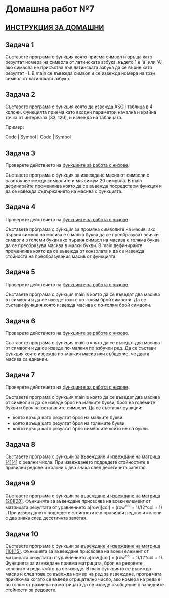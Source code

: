 # Домашна работ №7

## [ИНСТРУКЦИЯ ЗА ДОМАШНИ](README.md)

## Задача 1

Съставете програма с функция която приема символ и връща като резултат номера на символа от латинската азбука, където 1 е 'а' или 'А', ако символа не присъства във латинската азбука да се върне като резултат -1. В main се въвежда символ и се извежда номера на този символ от латинската азбука.

## Задача 2

Съставете програма с функция която да извежда ASCII таблица в 4 колони. Функцията приема като входни параметри начална и крайна точка от интервала [33, 126], и извежда на таблицата.

Пример:

Code | Symbol | Code | Symbol

## Задача 3

Проверете действието на [функциите за работа с низове](../Chapters&Strategies/String).

Съставете програма с функция за извеждане масив от символи с разстояние между символите и максимум 20 символа. В main дефинирайте променлива която да се въвежда посредством функция и да се извежда съдържанието на масива с функцията.

## Задача 4

Проверете действието на [функциите за работа с низове](../Chapters&Strategies/String).

Съставете програма с функция за промяна символите на масив, ако първия символ на масива е с малка буква да се преобразуват всички символи в големи букви ако първия символ на масива е голяма буква да се преобразува масива в малки букви. В main дефинирайте променлива която да се въвежда от конзолата и да се извежда стойноста на преобразувания масив от функцията.

## Задача 5

Проверете действието на [функциите за работа с низове](../Chapters&Strategies/String).

Съставете програма с функция main в която да се въведат два масива от символи и да се изведе този с по-голям брой символи. Да се състави функция която извежда масива с по-голям брой символи.

## Задача 6

Проверете действието на [функциите за работа с низове](../Chapters&Strategies/String).

Съставете програма с функция main в която да се въведат два масива от символи и да се изведе по-малкия по азбучен ред. Да се състави функция която извежда по-малкия масив или събщение, че двата масива са еднакви.

## Задача 7

Проверете действието на [функциите за работа с низове](../Chapters&Strategies/String).

Съставете програма с функция main в която да се въведат два масива от символи и да се изведе броя на малките букви, броя на големите букви и броя на останалите символи. Да се съставят функции:
- която връща като резултат броя на малките букви.
- която връща като резултат броя на големите букви.
- която връща като резултат броя символите който не са букви.

## Задача 8

Съставете програма с функции за [въвеждане и извеждане на матрица [4][4]](../Chapters&Strategies/MultidimensionalArrays) с реални числа. При извеждането подредете стойностите в правилни редове и колони с два знака след десетичнта запетая. 

## Задача 9

Съставете програма с функции за [въвеждане и извеждане на матрица [20][20]](../Chapters&Strategies/MultidimensionalArrays). Фънкцията за въвеждане присвоява на всеки елемент от матрицата резултата от уравнението a[row][col] = (row<sup>col</sup> + 1)/(2*col + 1) . При извеждането подредете стойностите в правилни редове и колони с два знака след десетичнта запетая. 

## Задача 10

Съставете програма с функции за [въвеждане и извеждане на матрица [10][15]](../Chapters&Strategies/MultidimensionalArrays). Фънкцията за въвеждане присвоява на всеки елемент от матрицата резултата от уравнението a[row][col] = (row<sup>col</sup> + 1)/(2*col + 1). Функцията за извеждане приема матрицата, броя на редовете, колоните и реда който да се изведе. В main функцията се въвежда масив и след това се въвежда номер на ред за извеждане, програмата приключва когато се въведе отрицателно число, ако номера на реда е по голям от размера на матрицата да се изведе съобщение с валидните стойности за редовете.
